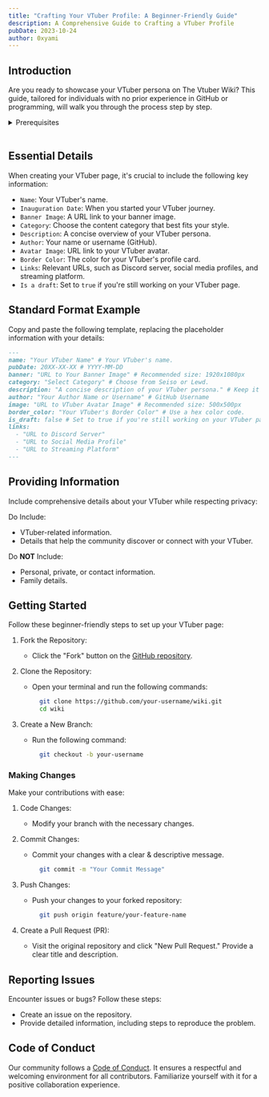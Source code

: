 ```yaml
---
title: "Crafting Your VTuber Profile: A Beginner-Friendly Guide"
description: A Comprehensive Guide to Crafting a VTuber Profile
pubDate: 2023-10-24
author: 0xyami
---
```


## Introduction

Are you ready to showcase your VTuber persona on The Vtuber Wiki? This guide, tailored for individuals with no prior experience in GitHub or programming, will walk you through the process step by step.

<details><summary>Prerequisites</summary>

Before embarking on the journey to create your VTuber profile on The Vtuber Wiki, let's ensure you have everything you need. Here are the prerequisites for a smooth experience, even if you have no prior experience with GitHub or programming:

1. GitHub Account:
    - If you don't have a GitHub account, [create one](https://github.com/join). This account will be your gateway to managing and contributing to your VTuber page.

2. Basic Understanding of Markdown:

    - Familiarize yourself with basic [Markdown syntax](https://www.markdownguide.org/basic-syntax/) since your VTuber profile will be written in this lightweight markup language.

3. Access to Git:

    - Install [Git](https://git-scm.com/book/en/v2/Getting-Started-Installing-Git) on your local machine. Git is the version control system that helps you manage your code changes.

4. Text Editor:

    - Choose a text editor for editing your Markdown files. If you don't have a preferred one, [Visual Studio Code](https://code.visualstudio.com/) is a popular and user-friendly choice.

5. Web Browser:
  
      - Choose a web browser for viewing your VTuber page. If you don't have a preferred one, [Google Chrome](https://www.google.com/chrome/) is a popular and user-friendly choice.

Now that you've gathered the essentials, you're ready to dive into creating your VTuber profile. Follow the step-by-step guide provided earlier, and don't hesitate to refer back to this section if needed.

</details>

<br />

## Essential Details

When creating your VTuber page, it's crucial to include the following key information:

- `Name`: Your VTuber's name.
- `Inauguration Date`: When you started your VTuber journey.
- `Banner Image`: A URL link to your banner image.
- `Category`: Choose the content category that best fits your style.
- `Description`: A concise overview of your VTuber persona.
- `Author`: Your name or username (GitHub).
- `Avatar Image`: URL link to your VTuber avatar.
- `Border Color`: The color for your VTuber's profile card.
- `Links`: Relevant URLs, such as Discord server, social media profiles, and streaming platform.
- `Is a draft`: Set to `true` if you're still working on your VTuber page.

## Standard Format Example

Copy and paste the following template, replacing the placeholder information with your details:

```markdown
---
name: "Your VTuber Name" # Your VTuber's name.
pubDate: 20XX-XX-XX # YYYY-MM-DD
banner: "URL to Your Banner Image" # Recommended size: 1920x1080px
category: "Select Category" # Choose from Seiso or Lewd.
description: "A concise description of your VTuber persona." # Keep it short and sweet.
author: "Your Author Name or Username" # GitHub Username
image: "URL to VTuber Avatar Image" # Recommended size: 500x500px
border_color: "Your VTuber's Border Color" # Use a hex color code.
is_draft: false # Set to true if you're still working on your VTuber page.
links:
  - "URL to Discord Server"
  - "URL to Social Media Profile"
  - "URL to Streaming Platform"
---
```

## Providing Information

Include comprehensive details about your VTuber while respecting privacy:

Do Include:

- VTuber-related information.
- Details that help the community discover or connect with your VTuber.

Do **NOT** Include:

- Personal, private, or contact information.
- Family details.

## Getting Started

Follow these beginner-friendly steps to set up your VTuber page:

1. Fork the Repository:

   - Click the "Fork" button on the [GitHub repository](https://https//github.com/vtuberwiki/wiki).

2. Clone the Repository:
   - Open your terminal and run the following commands:
     ```bash
       git clone https://github.com/your-username/wiki.git
       cd wiki
     ```
3. Create a New Branch:
   - Run the following command:
     ```bash
       git checkout -b your-username
     ```

### Making Changes

Make your contributions with ease:

1. Code Changes:

   - Modify your branch with the necessary changes.

2. Commit Changes:

   - Commit your changes with a clear & descriptive message.
     ```bash
       git commit -m "Your Commit Message"
     ```

3. Push Changes:

   - Push your changes to your forked repository:
     ```bash
       git push origin feature/your-feature-name
     ```

4. Create a Pull Request (PR):
   - Visit the original repository and click "New Pull Request." Provide a clear title and description.

## Reporting Issues

Encounter issues or bugs? Follow these steps:

- Create an issue on the repository.
- Provide detailed information, including steps to reproduce the problem.

## Code of Conduct

Our community follows a [Code of Conduct](https://github.com/vtuberwiki/wiki/blob/main/CODE_OF_CONDUCT.md). It ensures a respectful and welcoming environment for all contributors. Familiarize yourself with it for a positive collaboration experience.
